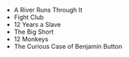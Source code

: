 

- A River Runs Through It
- Fight Club
- 12 Years a Slave
- The Big Short
- 12 Monkeys
- The Curious Case of Benjamin Button
